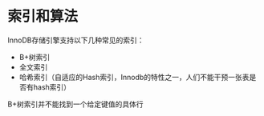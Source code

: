 # 索引和算法

InnoDB存储引擎支持以下几种常见的索引：

* B+树索引
* 全文索引
* 哈希索引（自适应的Hash索引，Innodb的特性之一，人们不能干预一张表是否有hash索引）

B+树索引并不能找到一个给定键值的具体行